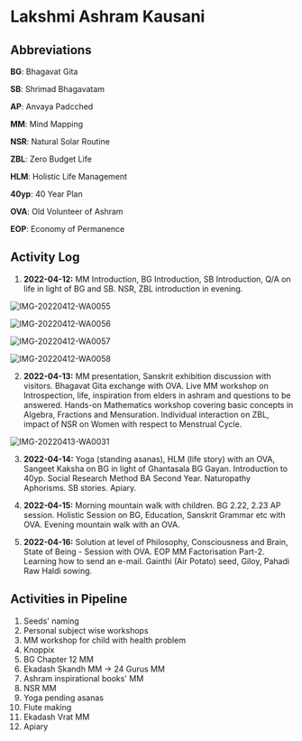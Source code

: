 # Lakshmi Ashram Kausani

## Abbreviations

**BG**: Bhagavat Gita

**SB**: Shrimad Bhagavatam

**AP**: Anvaya Padcched

**MM**: Mind Mapping

**NSR**: Natural Solar Routine

**ZBL**: Zero Budget Life

**HLM**: Holistic Life Management

**40yp**: 40 Year Plan

**OVA**: Old Volunteer of Ashram

**EOP**: Economy of Permanence

## Activity Log

1. **2022-04-12:** MM Introduction, BG Introduction, SB Introduction, Q/A on life in light of BG and SB. NSR, ZBL introduction in evening. 

![IMG-20220412-WA0055](IMG-20220412-WA0055.jpg)

![IMG-20220412-WA0056](IMG-20220412-WA0056.jpg)

![IMG-20220412-WA0057](IMG-20220412-WA0057.jpg)

![IMG-20220412-WA0058](IMG-20220412-WA0058.jpg)

2. **2022-04-13:** MM presentation, Sanskrit exhibition discussion with visitors. Bhagavat Gita exchange with OVA. Live MM workshop on Introspection, life, inspiration from elders in ashram and questions to be answered. Hands-on Mathematics workshop covering basic concepts in Algebra, Fractions and Mensuration. Individual interaction on ZBL, impact of NSR on Women with respect to Menstrual Cycle. 

![IMG-20220413-WA0031](IMG-20220413-WA0031.jpg)

3. **2022-04-14:** Yoga (standing asanas), HLM (life story) with an OVA, Sangeet Kaksha on BG in light of Ghantasala BG Gayan. Introduction to 40yp. Social Research Method BA Second Year. Naturopathy Aphorisms. SB stories. Apiary. 

4. **2022-04-15:** Morning mountain walk with children. BG 2.22, 2.23 AP session. Holistic Session on BG, Education, Sanskrit Grammar etc with OVA. Evening mountain walk with an OVA. 

5. **2022-04-16:** Solution at level of Philosophy, Consciousness and Brain, State of Being - Session with OVA. EOP MM Factorisation Part-2. Learning how to send an e-mail. Gainthi (Air Potato) seed, Giloy, Pahadi Raw Haldi sowing. 

## Activities in Pipeline

1. Seeds' naming
2. Personal subject wise workshops
3. MM workshop for child with health problem
4. Knoppix
5. BG Chapter 12 MM 
6. Ekadash Skandh MM -> 24 Gurus MM
7. Ashram inspirational books' MM 
8. NSR MM 
9. Yoga pending asanas 
10. Flute making
11. Ekadash Vrat MM 
12. Apiary 

